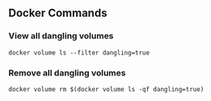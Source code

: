 ## Docker Commands

### View all dangling volumes
```
docker volume ls --filter dangling=true
```

### Remove all dangling volumes
```
docker volume rm $(docker volume ls -qf dangling=true)
```
